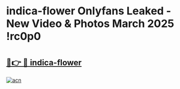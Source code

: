 # indica-flower Onlyfans Leaked - New Video & Photos March 2025 !rc0p0

# <h2><a href="https://x8yy5f.iuczelnia.edu.pl?title=indica-flower&ref=rc0p0">🔗👉 🔴 indica-flower</a></h2>

[![acn](https://github.com/user-attachments/assets/0f9c940e-d8b0-45ae-aac7-cd30a18b3e1c)](https://x8yy5f.iuczelnia.edu.pl?title=indica-flower&ref=rc0p0)

